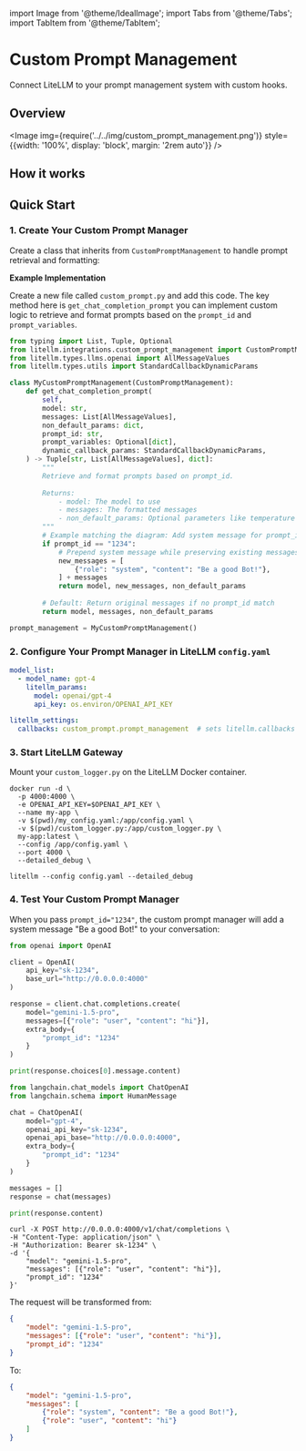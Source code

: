 import Image from '@theme/IdealImage';
import Tabs from '@theme/Tabs';
import TabItem from '@theme/TabItem';

# Custom Prompt Management

Connect LiteLLM to your prompt management system with custom hooks.

## Overview


<Image 
  img={require('../../img/custom_prompt_management.png')}
  style={{width: '100%', display: 'block', margin: '2rem auto'}}
/>


## How it works

## Quick Start

### 1. Create Your Custom Prompt Manager

Create a class that inherits from `CustomPromptManagement` to handle prompt retrieval and formatting:

**Example Implementation**

Create a new file called `custom_prompt.py` and add this code. The key method here is `get_chat_completion_prompt` you can implement custom logic to retrieve and format prompts based on the `prompt_id` and `prompt_variables`.

```python
from typing import List, Tuple, Optional
from litellm.integrations.custom_prompt_management import CustomPromptManagement
from litellm.types.llms.openai import AllMessageValues
from litellm.types.utils import StandardCallbackDynamicParams

class MyCustomPromptManagement(CustomPromptManagement):
    def get_chat_completion_prompt(
        self,
        model: str,
        messages: List[AllMessageValues],
        non_default_params: dict,
        prompt_id: str,
        prompt_variables: Optional[dict],
        dynamic_callback_params: StandardCallbackDynamicParams,
    ) -> Tuple[str, List[AllMessageValues], dict]:
        """
        Retrieve and format prompts based on prompt_id.
        
        Returns:
            - model: The model to use
            - messages: The formatted messages
            - non_default_params: Optional parameters like temperature
        """
        # Example matching the diagram: Add system message for prompt_id "1234"
        if prompt_id == "1234":
            # Prepend system message while preserving existing messages
            new_messages = [
                {"role": "system", "content": "Be a good Bot!"},
            ] + messages
            return model, new_messages, non_default_params
        
        # Default: Return original messages if no prompt_id match
        return model, messages, non_default_params

prompt_management = MyCustomPromptManagement()
```

### 2. Configure Your Prompt Manager in LiteLLM `config.yaml`

```yaml
model_list:
  - model_name: gpt-4
    litellm_params:
      model: openai/gpt-4
      api_key: os.environ/OPENAI_API_KEY

litellm_settings:
  callbacks: custom_prompt.prompt_management  # sets litellm.callbacks = [prompt_management]
```

### 3. Start LiteLLM Gateway

<Tabs>
<TabItem value="docker" label="Docker Run">

Mount your `custom_logger.py` on the LiteLLM Docker container.

```shell
docker run -d \
  -p 4000:4000 \
  -e OPENAI_API_KEY=$OPENAI_API_KEY \
  --name my-app \
  -v $(pwd)/my_config.yaml:/app/config.yaml \
  -v $(pwd)/custom_logger.py:/app/custom_logger.py \
  my-app:latest \
  --config /app/config.yaml \
  --port 4000 \
  --detailed_debug \
```

</TabItem>

<TabItem value="py" label="litellm pip">

```shell
litellm --config config.yaml --detailed_debug
```

</TabItem>
</Tabs>

### 4. Test Your Custom Prompt Manager

When you pass `prompt_id="1234"`, the custom prompt manager will add a system message "Be a good Bot!" to your conversation:

<Tabs>
<TabItem value="openai" label="OpenAI Python v1.0.0+">

```python
from openai import OpenAI

client = OpenAI(
    api_key="sk-1234",
    base_url="http://0.0.0.0:4000"
)

response = client.chat.completions.create(
    model="gemini-1.5-pro",
    messages=[{"role": "user", "content": "hi"}],
    extra_body={
        "prompt_id": "1234"
    }
)

print(response.choices[0].message.content)
```
</TabItem>

<TabItem value="langchain" label="Langchain">

```python
from langchain.chat_models import ChatOpenAI
from langchain.schema import HumanMessage

chat = ChatOpenAI(
    model="gpt-4",
    openai_api_key="sk-1234",
    openai_api_base="http://0.0.0.0:4000",
    extra_body={
        "prompt_id": "1234"
    }
)

messages = []
response = chat(messages)

print(response.content)
```
</TabItem>

<TabItem value="curl" label="Curl">

```shell
curl -X POST http://0.0.0.0:4000/v1/chat/completions \
-H "Content-Type: application/json" \
-H "Authorization: Bearer sk-1234" \
-d '{
    "model": "gemini-1.5-pro",
    "messages": [{"role": "user", "content": "hi"}],
    "prompt_id": "1234"
}'
```
</TabItem>
</Tabs>

The request will be transformed from:
```json
{
    "model": "gemini-1.5-pro",
    "messages": [{"role": "user", "content": "hi"}],
    "prompt_id": "1234"
}
```

To:
```json
{
    "model": "gemini-1.5-pro",
    "messages": [
        {"role": "system", "content": "Be a good Bot!"},
        {"role": "user", "content": "hi"}
    ]
}
```


